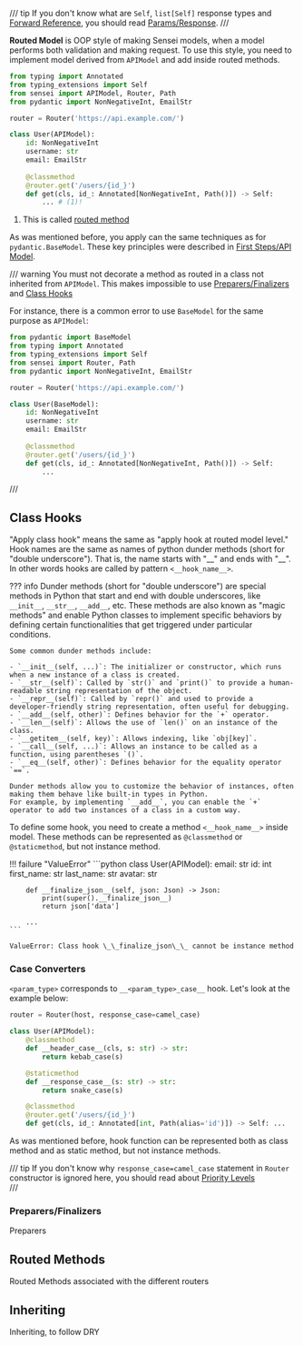 /// tip
If you don't know what are `Self`, `list[Self]` response types and 
[Forward Reference](/learn/user_guide/params_response.html#forward-reference), you should read 
[Params/Response](/learn/user_guide/params_response.html).
///

**Routed Model** is OOP style of making Sensei models, when a model performs both validation and making request.
To use this style, you need to implement model derived from `APIModel` and add inside routed methods.
                                       
```python
from typing import Annotated
from typing_extensions import Self
from sensei import APIModel, Router, Path
from pydantic import NonNegativeInt, EmailStr

router = Router('https://api.example.com/')

class User(APIModel):
    id: NonNegativeInt
    username: str
    email: EmailStr
    
    @classmethod
    @router.get('/users/{id_}')
    def get(cls, id_: Annotated[NonNegativeInt, Path()]) -> Self: 
        ... # (1)!
```

1. This is called [routed method](/learn/user_guide/first_steps.html#routed-function)

As was mentioned before, you apply can the same techniques as for `pydantic.BaseModel`. These key principles were 
described in [First Steps/API Model](/learn/user_guide/first_steps.html#api-model).

/// warning
You must not decorate a method as routed in a class not inherited from `APIModel`.
This makes impossible to use [Preparers/Finalizers](/learn/user_guide/preparers_finalizers.html) and 
[Class Hooks](#class-hooks)

For instance, there is a common error to use `BaseModel` for the same purpose as `APIModel`:

```python
from pydantic import BaseModel
from typing import Annotated
from typing_extensions import Self
from sensei import Router, Path
from pydantic import NonNegativeInt, EmailStr

router = Router('https://api.example.com/')

class User(BaseModel):
    id: NonNegativeInt
    username: str
    email: EmailStr
    
    @classmethod
    @router.get('/users/{id_}')
    def get(cls, id_: Annotated[NonNegativeInt, Path()]) -> Self: 
        ... 
```
///

## Class Hooks
"Apply class hook" means the same as "apply hook at routed model level." Hook names are the same as
names of python dunder methods (short for "double underscore"). That is, the name starts with "\_\_" and ends with "\_\_".
In other words hooks are called by pattern `<__hook_name__>`.

??? info
    Dunder methods (short for "double underscore") are special methods in Python that start and end with double 
    underscores, like `__init__`, `__str__`, `__add__`, etc. These methods are also known as "magic methods" and 
    enable Python classes to implement specific behaviors by defining certain functionalities that get triggered under 
    particular conditions.

    Some common dunder methods include:

    - `__init__(self, ...)`: The initializer or constructor, which runs when a new instance of a class is created.
    - `__str__(self)`: Called by `str()` and `print()` to provide a human-readable string representation of the object.
    - `__repr__(self)`: Called by `repr()` and used to provide a developer-friendly string representation, often useful for debugging.
    - `__add__(self, other)`: Defines behavior for the `+` operator.
    - `__len__(self)`: Allows the use of `len()` on an instance of the class.
    - `__getitem__(self, key)`: Allows indexing, like `obj[key]`.
    - `__call__(self, ...)`: Allows an instance to be called as a function, using parentheses `()`.
    - `__eq__(self, other)`: Defines behavior for the equality operator `==`.

    Dunder methods allow you to customize the behavior of instances, often making them behave like built-in types in Python. 
    For example, by implementing `__add__`, you can enable the `+` operator to add two instances of a class in a custom way.
                   
To define some hook, you need to create a method `<__hook_name__>` inside model.
These methods can be represented as `@classmethod` or `@staticmethod`, but not instance method.

!!! failure "ValueError"
    ```python
    class User(APIModel):
        email: str
        id: int
        first_name: str
        last_name: str
        avatar: str
    
        def __finalize_json__(self, json: Json) -> Json:
            print(super().__finalize_json__)
            return json['data']
        
        ...
    ```

    ValueError: Class hook \_\_finalize_json\_\_ cannot be instance method

### Case Converters
`<param_type>` corresponds to `__<param_type>_case__` hook. Let's look at the example below:

```python
router = Router(host, response_case=camel_case)

class User(APIModel):
    @classmethod
    def __header_case__(cls, s: str) -> str:
        return kebab_case(s)

    @staticmethod
    def __response_case__(s: str) -> str:
        return snake_case(s)

    @classmethod
    @router.get('/users/{id_}')
    def get(cls, id_: Annotated[int, Path(alias='id')]) -> Self: ...
```

As was mentioned before, hook function can be represented both as class method and as static method, but not instance methods.
   
/// tip
If you don't know why `response_case=camel_case` statement in `Router` constructor is ignored here, you should
read about [Priority Levels](/learn/user_guide/making_aliases.html#hook-levels-priority)             
///

### Preparers/Finalizers

Preparers

## Routed Methods

Routed Methods associated with the different routers

## Inheriting

Inheriting, to follow DRY
